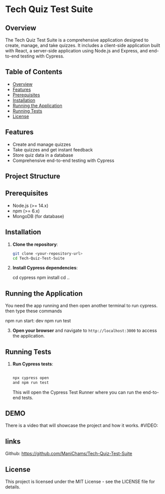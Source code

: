 # Tech Quiz Test Suite

## Overview

The Tech Quiz Test Suite is a comprehensive application designed to create, manage, and take quizzes. It includes a client-side application built with React, a server-side application using Node.js and Express, and end-to-end testing with Cypress.

## Table of Contents

- [Overview](#overview)
- [Features](#features)
- [Prerequisites](#prerequisites)
- [Installation](#installation)
- [Running the Application](#running-the-application)
- [Running Tests](#running-tests)
- [License](#license)

## Features

- Create and manage quizzes
- Take quizzes and get instant feedback
- Store quiz data in a database
- Comprehensive end-to-end testing with Cypress

## Project Structure

## Prerequisites

- Node.js (>= 14.x)
- npm (>= 6.x)
- MongoDB (for database)

## Installation

1. **Clone the repository**:
    ```sh
    git clone <your-repository-url>
    cd Tech-Quiz-Test-Suite

5. **Install Cypress dependencies**:
   
    cd cypress
    npm install
    cd ..
  



## Running the Application
You need the app running and then open another terminal to run cypress. then type these commands

npm run start: dev
npm run test


3. **Open your browser** and navigate to `http://localhost:3000` to access the application.

## Running Tests

1. **Run Cypress tests**:
    ```sh
  
    npx cypress open
    and npm run test
    ```

    This will open the Cypress Test Runner where you can run the end-to-end tests. 


## DEMO 
There is a video that will showcase the project and how it works.
#VIDEO: 


## links
Github: https://github.com/ManiChams/Tech-Quiz-Test-Suite 






## License

This project is licensed under the MIT License - see the LICENSE file for details.
